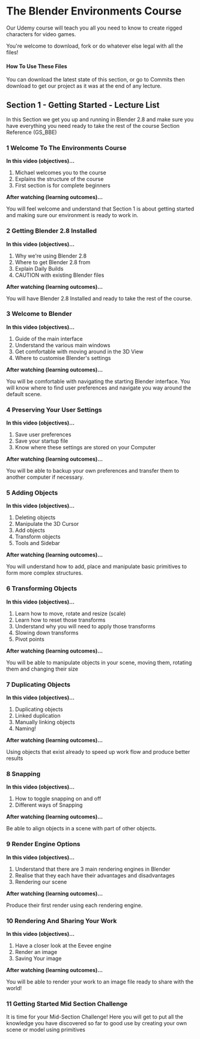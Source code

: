 # The Blender Environments Course
Our Udemy course will teach you all you need to know to create rigged characters for video games.

You're welcome to download, fork or do whatever else legal with all the files!

#### How To Use These Files
You can download the latest state of this section, or go to Commits then download to get our project as it was at the end of any lecture.

## Section 1 - Getting Started - Lecture List

In this Section we get you up and running in Blender 2.8 and make sure you have everything you need ready to take the rest of the course Section Reference (GS_BBE)

### 1 Welcome To The Environments Course

**In this video (objectives)…**

1. Michael welcomes you to the course
2. Explains the structure of the course
3. First section is for complete beginners

**After watching (learning outcomes)…**

You will feel welcome and understand that Section 1 is about getting started and making sure our environment is ready to work in.

### 2 Getting Blender 2.8 Installed

**In this video (objectives)…**

1. Why we're using Blender 2.8
2. Where to get Blender 2.8 from
3. Explain Daily Builds
4. CAUTION with existing Blender files

**After watching (learning outcomes)…**

You will have Blender 2.8 Installed and ready to take the rest of the course.

### 3 Welcome to Blender

**In this video (objectives)…**

1. Guide of the main interface
2. Understand the various main windows
3. Get comfortable with moving around in the 3D View
4. Where to customise Blender's settings

**After watching (learning outcomes)…**

You will be comfortable with navigating the starting Blender interface.  You will know where to find user preferences and navigate you way around the default scene.

### 4 Preserving Your User Settings

**In this video (objectives)…**

1. Save user preferences
2. Save your startup file
3. Know where these settings are stored on your Computer

**After watching (learning outcomes)…**

You will be able to backup your own preferences and transfer them to another computer if necessary.

### 5 Adding Objects
**In this video (objectives)…**

1. Deleting objects
2. Manipulate the 3D Cursor
3. Add objects
4. Transform objects
5. Tools and Sidebar

**After watching (learning outcomes)…**

You will understand how to add, place and manipulate basic primitives to form more complex structures.

### 6 Transforming Objects

**In this video (objectives)…**

1. Learn how to move, rotate and resize (scale)
2. Learn how to reset those transforms
3. Understand why you will need to apply those transforms
4. Slowing down transforms
5. Pivot points

**After watching (learning outcomes)…**

You will be able to manipulate objects in your scene, moving them, rotating them and changing their size

### 7 Duplicating Objects

**In this video (objectives)…**

1. Duplicating objects
2. Linked duplication
3. Manually linking objects
4. Naming!

**After watching (learning outcomes)…**

Using objects that exist already to speed up work flow and produce better results

### 8 Snapping

**In this video (objectives)…**

1. How to toggle snapping on and off
2. Different ways of Snapping

**After watching (learning outcomes)…**

Be able to align objects in a scene with part of other objects.

### 9 Render Engine Options

**In this video (objectives)…**

1. Understand that there are 3 main rendering engines in Blender
2. Realise that they each have their advantages and disadvantages
3. Rendering our scene

**After watching (learning outcomes)…**

Produce their first render using each rendering engine.

### 10 Rendering And Sharing Your Work

**In this video (objectives)…**

1. Have a closer look at the Eevee engine
2. Render an image
3. Saving Your image

**After watching (learning outcomes)…**

You will be able to render your work to an image file ready to share with the world!

### 11 Getting Started Mid Section Challenge

It is time for your Mid-Section Challenge!
Here you will get to put all the knowledge you have discovered so far to good use by creating your own scene or model using primitives

